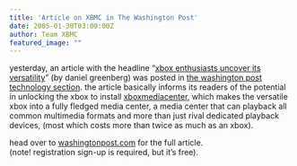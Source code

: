 ```yaml
---
title: 'Article on XBMC in The Washington Post'
date: 2005-01-30T03:00:00Z
author: Team XBMC
featured_image: ""
---
```

yesterday, an article with the headline “[xbox enthusiasts uncover its versatility](https://www.washingtonpost.com/wp-dyn/articles/a46428-2005jan29.html)” (by daniel greenberg) was posted in [the washington post technology section](www.technews.com). the article basically informs its readers of the potential in unlocking the xbox to install [xboxmediacenter](http://www.xboxmediacenter.com), which makes the versatile xbox into a fully fledged media center, a media center that can playback all common multimedia formats and more than just rival dedicated playback devices, (most which costs more than twice as much as an xbox).

 head over to [washingtonpost.com](https://www.washingtonpost.com/wp-dyn/articles/a46428-2005jan29.html) for the full article.  
 (note! registration sign-up is required, but it’s free).

 